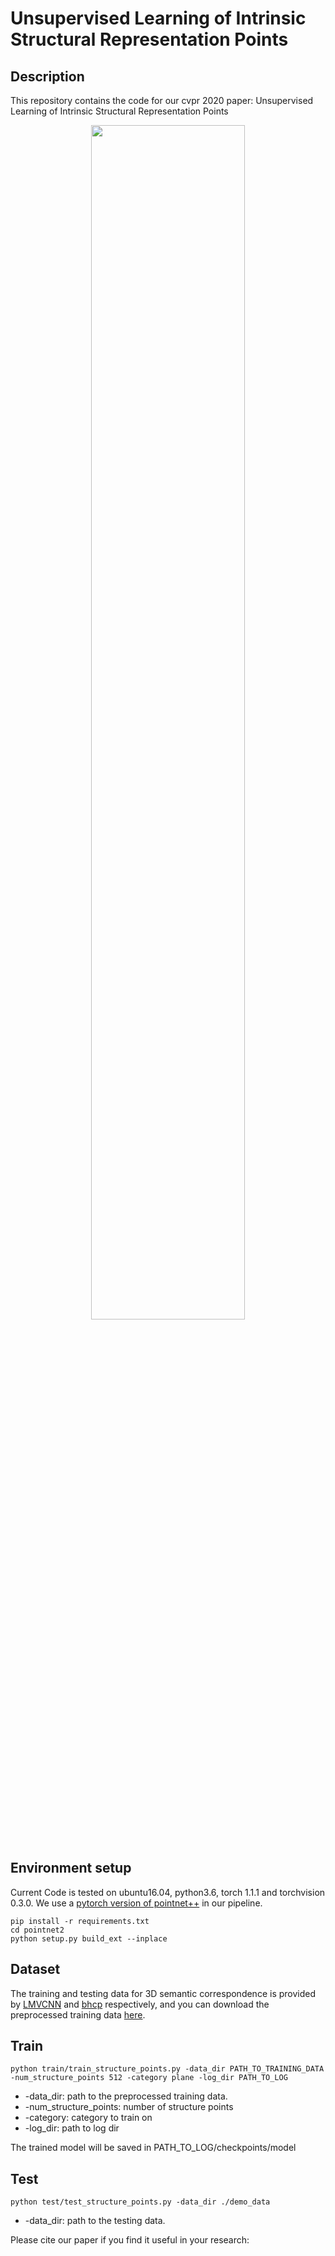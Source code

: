 # Unsupervised Learning of Intrinsic Structural Representation Points


## Description
This repository contains the code for our cvpr 2020 paper: Unsupervised Learning of Intrinsic Structural Representation Points

<div align="center">
<img src="https://github.com/NolenChen/3DStructurePoints/blob/master/figs/teaser.png" width="70%" height="70%"><br><br>
</div>


## Environment setup

Current Code is tested on ubuntu16.04, python3.6, torch 1.1.1 and torchvision 0.3.0. 
We use a [pytorch version of pointnet++](https://github.com/erikwijmans/Pointnet2_PyTorch) in our pipeline.
```
pip install -r requirements.txt
cd pointnet2
python setup.py build_ext --inplace
```


## Dataset

The training and testing data for 3D semantic correspondence is provided by [LMVCNN](https://people.cs.umass.edu/~hbhuang/local_mvcnn/) and [bhcp](http://www.vovakim.com/projects/CorrsTmplt/doc_data.html) respectively, and you can download the preprocessed training data [here](https://drive.google.com/file/d/1MkUcFF4gbfhQLssPNd_MV9afOOar-Wxn/view?usp=sharing).



## Train

```
python train/train_structure_points.py -data_dir PATH_TO_TRAINING_DATA -num_structure_points 512 -category plane -log_dir PATH_TO_LOG
```
* -data_dir: path to the preprocessed training data.
* -num_structure_points: number of structure points
* -category: category to train on
* -log_dir: path to log dir

The trained model will be saved in PATH_TO_LOG/checkpoints/model

## Test

```
python test/test_structure_points.py -data_dir ./demo_data
```

* -data_dir: path to the testing data.


Please cite our paper if you find it useful in your research:

```

```



